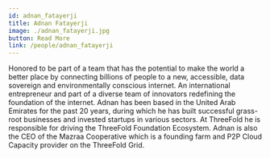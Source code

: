 ```yaml
---
id: adnan_fatayerji
title: Adnan Fatayerji
image: ./adnan_fatayerji.jpg
button: Read More
link: /people/adnan_fatayerji
---
```


Honored to be part of a team that has the potential to make the world a better place by connecting billions of people to a new, accessible, data sovereign and environmentally conscious internet. An international entrepreneur and part of a diverse team of innovators redefining the foundation of the internet. Adnan has been based in the United Arab Emirates for the past 20 years, during which he has built successful grass-root businesses and invested startups in various sectors. At ThreeFold he is responsible for driving the ThreeFold Foundation Ecosystem. Adnan is also the CEO of the Mazraa Cooperative which is a founding farm and P2P Cloud Capacity provider on the ThreeFold Grid.